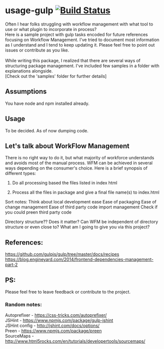 # usage-gulp [![Build Status](https://travis-ci.org/goel4ever/usage-gulp.svg?branch=master)](https://travis-ci.org/goel4ever/usage-gulp)
Often I hear folks struggling with workflow management with what tool to use or what plugin to incorporate in process?<br>
Here is a sample project with gulp tasks encoded for future references focusing on Workflow Management.
I've tried to document most information as I understand and I tend to keep updating it. Please feel free to point out issues or contribute as you like.<br>
<br>
While writing this package, I realized that there are several ways of structuring package management. I've included few samples in a folder with explanations alongside.<br>
[Check out the 'samples' folder for further details]

## Assumptions
You have node and npm installed already.

## Usage
To be decided. As of now dumping code.

## Let's talk about WorkFlow Management
There is no right way to do it, but what majority of workforce understands and avoids most of the manual process. WFM can be achieved in several ways depending on the consumer's choice. 
Here is a brief synopsis of different types:

1. Do all processing based the files listed in index html

2. Process all the files in package and give a final file name(s) to index.html

Sort notes:
Think about local development ease
Ease of packaging
Ease of change management
Ease of third party code import management
Check if you could preen third party code

Directory structure?? Does it matter?
Can WFM be independent of directory structure or even close to?
What am I going to give you via this project?

## References:
https://github.com/gulpjs/gulp/tree/master/docs/recipes <br>
https://blog.engineyard.com/2014/frontend-dependencies-management-part-2

## PS:
Please feel free to leave feedback or contribute to the project.

### Random notes:
Autoprefixer - https://css-tricks.com/autoprefixer/ <br>
JSHint - https://www.npmjs.com/package/gulp-jshint <br>
JSHint config - http://jshint.com/docs/options/ <br>
Preen - https://www.npmjs.com/package/preen <br>
SourceMaps - http://www.html5rocks.com/en/tutorials/developertools/sourcemaps/
